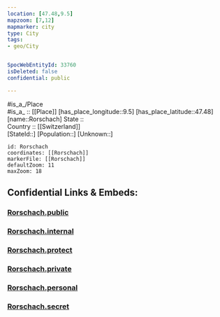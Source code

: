 ```yaml
---
location: [47.48,9.5] 
mapzoom: [7,12] 
mapmarker: city 
type: City
tags:
- geo/City


SpocWebEntityId: 33760
isDeleted: false
confidential: public

---
```

#is_a_/Place  
#is_a_ :: [[Place]] 
[has_place_longitude::9.5] 
[has_place_latitude::47.48] 
[name::Rorschach] 
State ::  
Country :: [[Switzerland]]  
[StateId::] 
[Population::] 
[Unknown::] 


```leaflet
id: Rorschach
coordinates: [[Rorschach]] 
markerFile: [[Rorschach]] 
defaultZoom: 11 
maxZoom: 18
```


## Confidential Links & Embeds: 

### [Rorschach.public](/_public/\Earth\Continent\Europe\Europe~Central\Switzerland\Switzerland~Cantons\St.Gallen,Canton\CityRorschach.public.md) 

### [Rorschach.internal](/_internal/\Earth\Continent\Europe\Europe~Central\Switzerland\Switzerland~Cantons\St.Gallen,Canton\CityRorschach.internal.md) 

### [Rorschach.protect](/_protect/\Earth\Continent\Europe\Europe~Central\Switzerland\Switzerland~Cantons\St.Gallen,Canton\CityRorschach.protect.md) 

### [Rorschach.private](/_private/\Earth\Continent\Europe\Europe~Central\Switzerland\Switzerland~Cantons\St.Gallen,Canton\CityRorschach.private.md) 

### [Rorschach.personal](/_personal/\Earth\Continent\Europe\Europe~Central\Switzerland\Switzerland~Cantons\St.Gallen,Canton\CityRorschach.personal.md) 

### [Rorschach.secret](/_secret/\Earth\Continent\Europe\Europe~Central\Switzerland\Switzerland~Cantons\St.Gallen,Canton\CityRorschach.secret.md)

